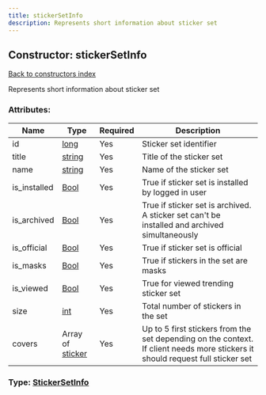 ```yaml
---
title: stickerSetInfo
description: Represents short information about sticker set
---
```

## Constructor: stickerSetInfo  
[Back to constructors index](index.md)



Represents short information about sticker set

### Attributes:

| Name     |    Type       | Required | Description |
|----------|---------------|----------|-------------|
|id|[long](../types/long.md) | Yes|Sticker set identifier|
|title|[string](../types/string.md) | Yes|Title of the sticker set|
|name|[string](../types/string.md) | Yes|Name of the sticker set|
|is\_installed|[Bool](../types/Bool.md) | Yes|True if sticker set is installed by logged in user|
|is\_archived|[Bool](../types/Bool.md) | Yes|True if sticker set is archived. A sticker set can't be installed and archived simultaneously|
|is\_official|[Bool](../types/Bool.md) | Yes|True if sticker set is official|
|is\_masks|[Bool](../types/Bool.md) | Yes|True if stickers in the set are masks|
|is\_viewed|[Bool](../types/Bool.md) | Yes|True for viewed trending sticker set|
|size|[int](../types/int.md) | Yes|Total number of stickers in the set|
|covers|Array of [sticker](../constructors/sticker.md) | Yes|Up to 5 first stickers from the set depending on the context. If client needs more stickers it should request full sticker set|



### Type: [StickerSetInfo](../types/StickerSetInfo.md)



